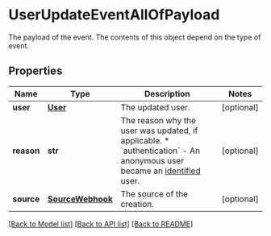 # UserUpdateEventAllOfPayload

The payload of the event. The contents of this object depend on the type of event.
## Properties
Name | Type | Description | Notes
------------ | ------------- | ------------- | -------------
**user** | [**User**](User.md) | The updated user. | [optional] 
**reason** | **str** | The reason why the user was updated, if applicable. * &#x60;authentication&#x60; - An anonymous user became an [identified](https://docs.smooch.io/guide/intro-to-users/) user.  | [optional] 
**source** | [**SourceWebhook**](SourceWebhook.md) | The source of the creation. | [optional] 

[[Back to Model list]](../README.md#documentation-for-models) [[Back to API list]](../README.md#documentation-for-api-endpoints) [[Back to README]](../README.md)



